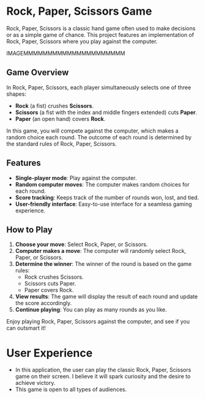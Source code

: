 # Rock, Paper, Scissors Game

Rock, Paper, Scissors is a classic hand game often used to make decisions or as a simple game of chance. This project features an implementation of Rock, Paper, Scissors where you play against the computer.

IMAGEMMMMMMMMMMMMMMMMMMMMM




## Game Overview

In Rock, Paper, Scissors, each player simultaneously selects one of three shapes:
- **Rock** (a fist) crushes **Scissors**.
- **Scissors** (a fist with the index and middle fingers extended) cuts **Paper**.
- **Paper** (an open hand) covers **Rock**.

In this game, you will compete against the computer, which makes a random choice each round. The outcome of each round is determined by the standard rules of Rock, Paper, Scissors.

## Features

- **Single-player mode**: Play against the computer.
- **Random computer moves**: The computer makes random choices for each round.
- **Score tracking**: Keeps track of the number of rounds won, lost, and tied.
- **User-friendly interface**: Easy-to-use interface for a seamless gaming experience.

## How to Play

1. **Choose your move**: Select Rock, Paper, or Scissors.
2. **Computer makes a move**: The computer will randomly select Rock, Paper, or Scissors.
3. **Determine the winner**: The winner of the round is based on the game rules:
   - Rock crushes Scissors.
   - Scissors cuts Paper.
   - Paper covers Rock.
4. **View results**: The game will display the result of each round and update the score accordingly.
5. **Continue playing**: You can play as many rounds as you like.

Enjoy playing Rock, Paper, Scissors against the computer, and see if you can outsmart it!

# User Experience

- In this application, the user can play the classic Rock, Paper, Scissors game on their screen. I believe it will spark curiosity and the desire to achieve victory.
- This game is open to all types of audiences.










